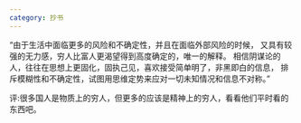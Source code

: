 ```yaml
---
category: 抄书
---
```


“由于生活中面临更多的风险和不确定性，并且在面临外部风险的时候，
又具有较强的无力感，穷人比富人更渴望得到高度确定的，唯一的解释。
相信阴谋论的人，往往在思想上更固化，固执己见，喜欢接受简单明了，非黑即白的信息，
排斥模糊性和不确定性，试图用思维定势来应对一切未知情况和信息不对称。”

评:很多国人是物质上的穷人，但更多的应该是精神上的穷人，看看他们平时看的东西吧。
